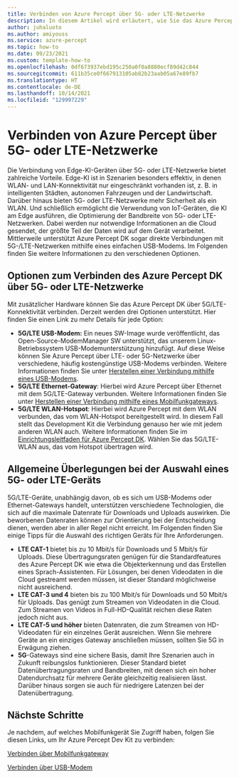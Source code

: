 ```yaml
---
title: Verbinden von Azure Percept über 5G- oder LTE-Netzwerke
description: In diesem Artikel wird erläutert, wie Sie das Azure Percept DK über 5G- oder LTE-Netzwerke verbinden.
author: juhaluoto
ms.author: amiyouss
ms.service: azure-percept
ms.topic: how-to
ms.date: 09/23/2021
ms.custom: template-how-to
ms.openlocfilehash: 0df673937ebd195c250a0f0a8880ecf89d42c844
ms.sourcegitcommit: 611b35ce0f667913105ab82b23aab05a67e89fb7
ms.translationtype: HT
ms.contentlocale: de-DE
ms.lasthandoff: 10/14/2021
ms.locfileid: "129997229"
---
```

# <a name="connect-azure-percept-over-5g-or-lte-networks"></a>Verbinden von Azure Percept über 5G- oder LTE-Netzwerke

Die Verbindung von Edge-KI-Geräten über 5G- oder LTE-Netzwerke bietet zahlreiche Vorteile. Edge-KI ist in Szenarien besonders effektiv, in denen WLAN- und LAN-Konnektivität nur eingeschränkt vorhanden ist, z. B. in intelligenten Städten, autonomen Fahrzeugen und der Landwirtschaft. Darüber hinaus bieten 5G- oder LTE-Netzwerke mehr Sicherheit als ein WLAN. Und schließlich ermöglicht die Verwendung von IoT-Geräten, die KI am Edge ausführen, die Optimierung der Bandbreite von 5G- oder LTE-Netzwerken. Dabei werden nur notwendige Informationen an die Cloud gesendet, der größte Teil der Daten wird auf dem Gerät verarbeitet. Mittlerweile unterstützt Azure Percept DK sogar direkte Verbindungen mit 5G-/LTE-Netzwerken mithilfe eines einfachen USB-Modems. Im Folgenden finden Sie weitere Informationen zu den verschiedenen Optionen.

## <a name="options-for-connecting-azure-percept-dk-over-5g-or-lte-networks"></a>Optionen zum Verbinden des Azure Percept DK über 5G- oder LTE-Netzwerke
Mit zusätzlicher Hardware können Sie das Azure Percept DK über 5G/LTE-Konnektivität verbinden. Derzeit werden drei Optionen unterstützt. Hier finden Sie einen Link zu mehr Details für jede Option:
- **5G/LTE USB-Modem:** Ein neues SW-Image wurde veröffentlicht, das Open-Source-ModemManager SW unterstützt, das unserem Linux-Betriebssystem USB-Modemunterstützung hinzufügt. Auf diese Weise können Sie Azure Percept über LTE- oder 5G-Netzwerke über verschiedene, häufig kostengünstige USB-Modems verbinden. Weitere Informationen finden Sie unter [Herstellen einer Verbindung mithilfe eines USB-Modems](./connect-over-cellular-usb.md).   
- **5G/LTE Ethernet-Gateway**: Hierbei wird Azure Percept über Ethernet mit dem 5G/LTE-Gateway verbunden. Weitere Informationen finden Sie unter [Herstellen einer Verbindung mithilfe eines Mobilfunkgateways](./connect-over-cellular-gateway.md).
- **5G/LTE WLAN-Hotspot**: Hierbei wird Azure Percept mit dem WLAN verbunden, das vom WLAN-Hotspot bereitgestellt wird. In diesem Fall stellt das Development Kit die Verbindung genauso her wie mit jedem anderen WLAN auch. Weitere Informationen finden Sie im [Einrichtungsleitfaden für Azure Percept DK](./quickstart-percept-dk-set-up.md). Wählen Sie das 5G/LTE-WLAN aus, das vom Hotspot übertragen wird.


## <a name="considerations-when-selecting-a-5g-or-lte-device-in-general"></a>Allgemeine Überlegungen bei der Auswahl eines 5G- oder LTE-Geräts
5G/LTE-Geräte, unabhängig davon, ob es sich um USB-Modems oder Ethernet-Gateways handelt, unterstützen verschiedene Technologien, die sich auf die maximale Datenrate für Downloads und Uploads auswirken. Die beworbenen Datenraten können zur Orientierung bei der Entscheidung dienen, werden aber in aller Regel nicht erreicht. Im Folgenden finden Sie einige Tipps für die Auswahl des richtigen Geräts für Ihre Anforderungen.
 
- **LTE CAT-1** bietet bis zu 10 Mbit/s für Downloads und 5 Mbit/s für Uploads. Diese Übertragungsraten genügen für die Standardfeatures des Azure Percept DK wie etwa die Objekterkennung und das Erstellen eines Sprach-Assistenten. Für Lösungen, bei denen Videodaten in die Cloud gestreamt werden müssen, ist dieser Standard möglichweise nicht ausreichend.
- **LTE CAT-3 und 4** bieten bis zu 100 Mbit/s für Downloads und 50 Mbit/s für Uploads. Das genügt zum Streamen von Videodaten in die Cloud. Zum Streamen von Videos in Full-HD-Qualität reichen diese Raten jedoch nicht aus.
- **LTE CAT-5 und höher** bieten Datenraten, die zum Streamen von HD-Videodaten für ein einzelnes Gerät ausreichen. Wenn Sie mehrere Geräte an ein einziges Gateway anschließen müssen, sollten Sie 5G in Erwägung ziehen.
- **5G**-Gateways sind eine sichere Basis, damit Ihre Szenarien auch in Zukunft reibungslos funktionieren. Dieser Standard bietet Datenübertragungsraten und Bandbreiten, mit denen sich ein hoher Datendurchsatz für mehrere Geräte gleichzeitig realisieren lässt. Darüber hinaus sorgen sie auch für niedrigere Latenzen bei der Datenübertragung.


## <a name="next-steps"></a>Nächste Schritte
Je nachdem, auf welches Mobilfunkgerät Sie Zugriff haben, folgen Sie diesen Links, um Ihr Azure Percept Dev Kit zu verbinden:

[Verbinden über Mobilfunkgateway](./connect-over-cellular-gateway.md)

[Verbinden über USB-Modem](./connect-over-cellular-usb.md)
